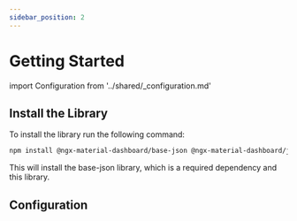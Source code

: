 ```yaml
---
sidebar_position: 2
---
```


# Getting Started

import Configuration from '../shared/_configuration.md'

## Install the Library

To install the library run the following command:

```bash
npm install @ngx-material-dashboard/base-json @ngx-material-dashboard/json-api
```

This will install the base-json library, which is a required dependency and
this library.

## Configuration

<Configuration />
